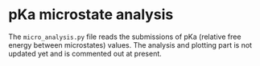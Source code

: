 # pKa microstate analysis

The `micro_analysis.py` file reads the submissions of pKa (relative free energy between microstates) values. The analysis and plotting part is not updated yet and is commented out at present.
